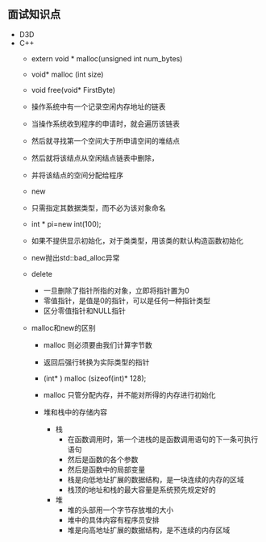 ## 面试知识点

* D3D
* C++
   * extern void *  malloc(unsigned int num_bytes)
   * void* malloc (int size)
   * void free(void* FirstByte)

   * 操作系统中有一个记录空闲内存地址的链表
   * 当操作系统收到程序的申请时，就会遍历该链表
   * 然后就寻找第一个空间大于所申请空间的堆结点
   * 然后就将该结点从空闲结点链表中删除，
   * 并将该结点的空间分配给程序

   * new
    * 只需指定其数据类型，而不必为该对象命名
    * int * pi=new int(100);
    * 如果不提供显示初始化，对于类类型，用该类的默认构造函数初始化
    *  new抛出std::bad_alloc异常

    * delete
      * 一旦删除了指针所指的对象，立即将指针置为0
      * 零值指针，是值是0的指针，可以是任何一种指针类型
      *  区分零值指针和NULL指针

    * malloc和new的区别
      * malloc 则必须要由我们计算字节数
      * 返回后强行转换为实际类型的指针
      * (int* ) malloc (sizeof(int)* 128);
      * malloc 只管分配内存，并不能对所得的内存进行初始化

      * 堆和栈中的存储内容
        * 栈
          * 在函数调用时，第一个进栈的是函数调用语句的下一条可执行语句
          * 然后是函数的各个参数
          * 然后是函数中的局部变量
          * 栈是向低地址扩展的数据结构，是一块连续的内存的区域
          * 栈顶的地址和栈的最大容量是系统预先规定好的
        * 堆
          * 堆的头部用一个字节存放堆的大小
          * 堆中的具体内容有程序员安排
          * 堆是向高地址扩展的数据结构，是不连续的内存区域

